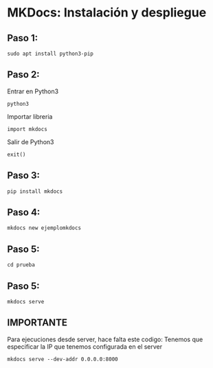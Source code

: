 # MKDocs: Instalación y despliegue

## Paso 1:

```
sudo apt install python3-pip
```

## Paso 2:

Entrar en Python3
```
python3
```
Importar libreria
```
import mkdocs
```
Salir de Python3
```
exit()
```

## Paso 3:

```
pip install mkdocs
```

## Paso 4:

```
mkdocs new ejemplomkdocs
```
## Paso 5:

```
cd prueba
```

## Paso 5:

```
mkdocs serve
```

## IMPORTANTE
Para ejecuciones desde server, hace falta este codigo:
Tenemos que especificar la IP que tenemos configurada en el server

```
mkdocs serve --dev-addr 0.0.0.0:8000
```
